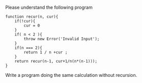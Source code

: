 Please understand the following program

    function recur(n, cur){
        if(!cur){
            cur = 0
        } 
        if( n < 2 ){
            throw new Error('Invalid Input');
        }
        if(n === 2){
            return 1 / n +cur ;
        }
        return recur(n-1, cur+1/n(n*(n-1)));
    }

Write a program doing the same calculation without recursion.
